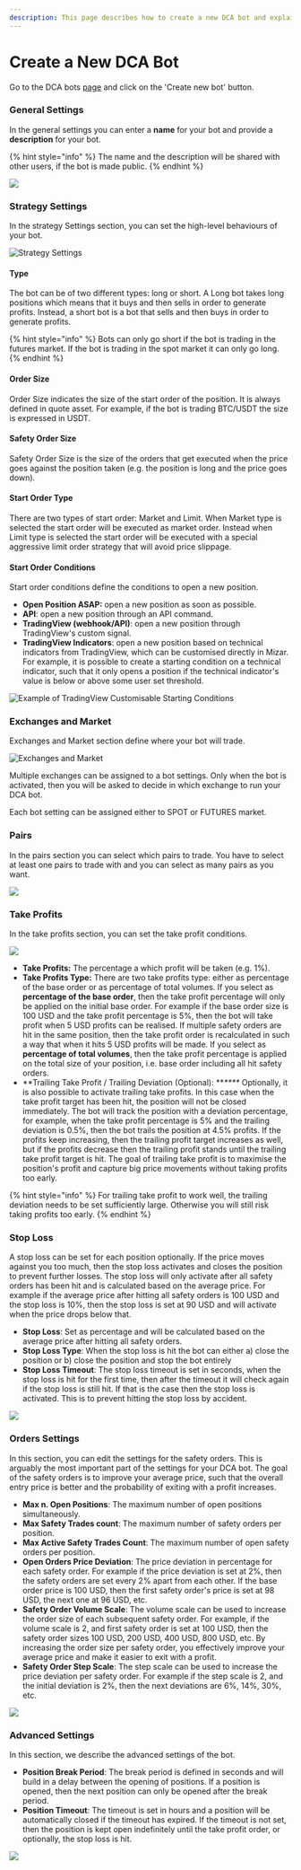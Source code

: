 ```yaml
---
description: This page describes how to create a new DCA bot and explains all the settings.
---
```


# Create a New DCA Bot

Go to the DCA bots [page](https://mizar.ai/dashboard/trading/dca-bot) and click on the 'Create new bot' button.

### General Settings

In the general settings you can enter a **name** for your bot and provide a **description** for your bot.

{% hint style="info" %}
The name and the description will be shared with other users, if the bot is made public.
{% endhint %}

![](../../.gitbook/assets/screenshot-2021-09-15-at-13.18.08.png)

### Strategy Settings

In the strategy Settings section, you can set the high-level behaviours of your bot.

![Strategy Settings](../../.gitbook/assets/screen-shot-2021-09-15-at-11.04.56-am.png)

#### Type

The bot can be of two different types: long or short. A Long bot takes long positions which means that it buys and then sells in order to generate profits. Instead, a short bot is a bot that sells and then buys in order to generate profits.

{% hint style="info" %}
Bots can only go short if the bot is trading in the futures market. If the bot is trading in the spot market it can only go long.
{% endhint %}

#### Order Size

Order Size indicates the size of the start order of the position. It is always defined in quote asset. For example, if the bot is trading BTC/USDT the size is expressed in USDT.

#### Safety Order Size

Safety Order Size is the size of the orders that get executed when the price goes against the position taken (e.g. the position is long and the price goes down).

#### Start Order Type

There are two types of start order: Market and Limit. When Market type is selected the start order will be executed as market order. Instead when Limit type is selected the start order will be executed with a special aggressive limit order strategy that will avoid price slippage.

#### Start Order Conditions

Start order conditions define the conditions to open a new position.

* **Open Position ASAP:** open a new position as soon as possible.
* **API**: open a new position through an API command.
* **TradingView (webhook/API)**: open a new position through TradingView's custom signal.
* **TradingView Indicators**: open a new position based on technical indicators from TradingView, which can be customised directly in Mizar. For example, it is possible to create a starting condition on a technical indicator, such that it only opens a position if the technical indicator's value is below or above some user set threshold.&#x20;

![Example of TradingView Customisable Starting Conditions](../../.gitbook/assets/screenshot-2021-09-15-at-15.05.59.png)

### Exchanges and Market

Exchanges and Market section define where your bot will trade.

![Exchanges and Market](../../.gitbook/assets/screen-shot-2021-09-15-at-11.46.08-am.png)

Multiple exchanges can be assigned to a bot settings. Only when the bot is activated, then you will be asked to decide in which exchange to run your DCA bot.

Each bot setting can be assigned either to SPOT or FUTURES market.

### Pairs

In the pairs section you can select which pairs to trade. You have to select at least one pairs to trade with and you can select as many pairs as you want.

![](../../.gitbook/assets/screenshot-2021-09-15-at-13.19.00.png)

### Take Profits

In the take profits section, you can set the take profit conditions.

![](../../.gitbook/assets/screenshot-2021-09-15-at-13.19.18.png)

* **Take Profits:** The percentage a which profit will be taken (e.g. 1%).
* **Take Profits Type:** There are two take profits type: either as percentage of the base order or as percentage of total volumes. If you select as **percentage of the base order**, then the take profit percentage will only be applied on the initial base order. For example if the base order size is 100 USD and the take profit percentage is 5%, then the bot will take profit when 5 USD profits can be realised. If multiple safety orders are hit in the same position, then the take profit order is recalculated in such a way that when it hits 5 USD profits will be made. If you select as **percentage of total volumes**, then the take profit percentage is applied on the total size of your position, i.e. base order including all hit safety orders.
* **Trailing Take Profit / Trailing Deviation (Optional): **_****_ Optionally, it is also possible to activate trailing take profits. In this case when the take profit target has been hit, the position will not be closed immediately. The bot will track the position with a deviation percentage, for example, when the take profit percentage is 5% and the trailing deviation is 0.5%, then the bot trails the position at 4.5% profits. If the profits keep increasing, then the trailing profit target increases as well, but if the profits decrease then the trailing profit stands until the trailing take profit target is hit. The goal of trailing take profit is to maximise the position's profit and capture big price movements without taking profits too early.

{% hint style="info" %}
For trailing take profit to work well, the trailing deviation needs to be set sufficiently large. Otherwise you will still risk taking profits too early.
{% endhint %}

### Stop Loss

A stop loss can be set for each position optionally. If the price moves against you too much, then the stop loss activates and closes the position to prevent further losses. The stop loss will only activate after all safety orders has been hit and is calculated based on the average price. For example if the average price after hitting all safety orders is 100 USD and the stop loss is 10%, then the stop loss is set at 90 USD and will activate when the price drops below that.

* **Stop Loss**: Set as percentage and will be calculated based on the average price after hitting all safety orders.
* **Stop Loss Type**: When the stop loss is hit the bot can either a) close the position or b) close the position and stop the bot entirely
* **Stop Loss Timeout**: The stop loss timeout is set in seconds, when the stop loss is hit for the first time, then after the timeout it will check again if the stop loss is still hit. If that is the case then the stop loss is activated. This is to prevent hitting the stop loss by accident.

![](../../.gitbook/assets/screenshot-2021-09-15-at-13.39.25.png)

### Orders Settings

In this section, you can edit the settings for the safety orders. This is arguably the most important part of the settings for your DCA bot. The goal of the safety orders is to improve your average price, such that the overall entry price is better and the probability of exiting with a profit increases.

* **Max n. Open Positions**: The maximum number of open positions simultaneously.&#x20;
* **Max Safety Trades count**: The maximum number of safety orders per position.
* **Max Active Safety Trades Count**: The maximum number of open safety orders per position.
* **Open Orders Price Deviation**: The price deviation in percentage for each safety order. For example if the price deviation is set at 2%, then the safety orders are set every 2% apart from each other. If the base order price is 100 USD, then the first safety order's price is set at 98 USD, the next one at 96 USD, etc.
* **Safety Order Volume Scale**: The volume scale can be used to increase the order size of each subsequent safety order. For example, if the volume scale is 2, and first safety order is set at 100 USD, then the safety order sizes 100 USD, 200 USD, 400 USD, 800 USD, etc. By increasing the order size per safety order, you effectively improve your average price and make it easier to exit with a profit.
* **Safety Order Step Scale**: The step scale can be used to increase the price deviation per safety order. For example if the step scale is 2, and the initial deviation is 2%, then the next  deviations are 6%, 14%, 30%, etc.

![](../../.gitbook/assets/screenshot-2021-09-15-at-13.20.18.png)

### Advanced Settings

In this section, we describe the advanced settings of the bot.

* **Position Break Period**: The break period is defined in seconds and will build in a delay between the opening of positions. If a position is opened, then the next position can only be opened after the break period.
* **Position Timeout**: The timeout is set in hours and a position will be automatically closed if the timeout has expired. If the timeout is not set, then the position is kept open indefinitely until the take profit order, or optionally, the stop loss is hit.

![](../../.gitbook/assets/screenshot-2021-09-15-at-13.20.37.png)
